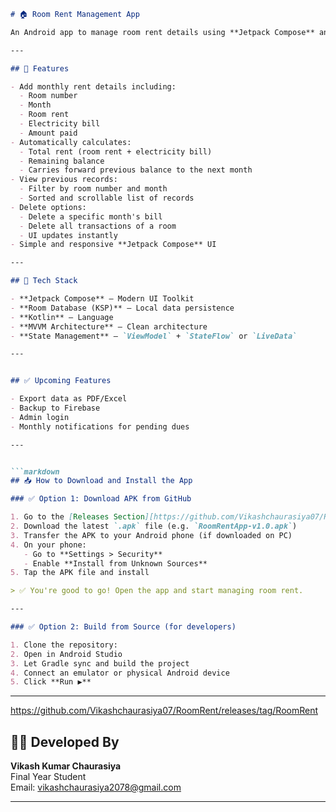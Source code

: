 
```markdown
# 🏠 Room Rent Management App

An Android app to manage room rent details using **Jetpack Compose** and **Room Database (KSP)**. This app helps in recording monthly rents, calculating balances, viewing historical data, and managing bills efficiently.

---

## 📱 Features

- Add monthly rent details including:
  - Room number
  - Month
  - Room rent
  - Electricity bill
  - Amount paid
- Automatically calculates:
  - Total rent (room rent + electricity bill)
  - Remaining balance
  - Carries forward previous balance to the next month
- View previous records:
  - Filter by room number and month
  - Sorted and scrollable list of records
- Delete options:
  - Delete a specific month's bill
  - Delete all transactions of a room
  - UI updates instantly
- Simple and responsive **Jetpack Compose** UI

---

## 🧱 Tech Stack

- **Jetpack Compose** – Modern UI Toolkit
- **Room Database (KSP)** – Local data persistence
- **Kotlin** – Language
- **MVVM Architecture** – Clean architecture
- **State Management** – `ViewModel` + `StateFlow` or `LiveData`

---


## ✅ Upcoming Features

- Export data as PDF/Excel
- Backup to Firebase
- Admin login
- Monthly notifications for pending dues

---


```markdown
## 📥 How to Download and Install the App

### ✅ Option 1: Download APK from GitHub

1. Go to the [Releases Section][https://github.com/Vikashchaurasiya07/RoomRent/releases/tag/RoomRent]
2. Download the latest `.apk` file (e.g. `RoomRentApp-v1.0.apk`)
3. Transfer the APK to your Android phone (if downloaded on PC)
4. On your phone:
   - Go to **Settings > Security**
   - Enable **Install from Unknown Sources**
5. Tap the APK file and install

> ✅ You're good to go! Open the app and start managing room rent.

---

### ✅ Option 2: Build from Source (for developers)

1. Clone the repository:
2. Open in Android Studio
3. Let Gradle sync and build the project
4. Connect an emulator or physical Android device
5. Click **Run ▶️**

```

---
https://github.com/Vikashchaurasiya07/RoomRent/releases/tag/RoomRent


## 👨‍💻 Developed By

**Vikash Kumar Chaurasiya**  
Final Year Student  
Email: vikashchaurasiya2078@gmail.com

---
